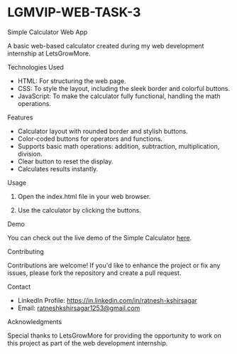 # LGMVIP-WEB-TASK-3
Simple Calculator Web App

A basic web-based calculator created during my web development internship at LetsGrowMore.

Technologies Used

- HTML: For structuring the web page.
- CSS: To style the layout, including the sleek border and colorful buttons.
- JavaScript: To make the calculator fully functional, handling the math operations.

Features

- Calculator layout with rounded border and stylish buttons.
- Color-coded buttons for operators and functions.
- Supports basic math operations: addition, subtraction, multiplication, division.
- Clear button to reset the display.
- Calculates results instantly.

Usage

1. Open the index.html file in your web browser.

2. Use the calculator by clicking the buttons.

Demo

You can check out the live demo of the Simple Calculator [here](insert_demo_link).

Contributing

Contributions are welcome! If you'd like to enhance the project or fix any issues, please fork the repository and create a pull request.

Contact

- LinkedIn Profile: https://in.linkedin.com/in/ratnesh-kshirsagar
- Email: ratneshkshirsagar1253@gmail.com

Acknowledgments

Special thanks to LetsGrowMore for providing the opportunity to work on this project as part of the web development internship.
